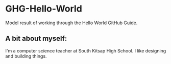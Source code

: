 # GHG-Hello-World
Model result of working through the Hello World GitHub Guide.

## A bit about myself:
I'm a computer science teacher at South Kitsap High School.
I like designing and building things.

